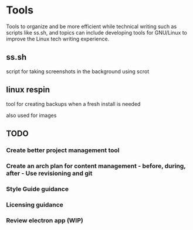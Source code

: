 # Tools
Tools to organize and be more efficient while technical writing such as scripts like ss.sh, and topics can include developing tools for GNU/Linux to improve the Linux tech writing experience.

## ss.sh
script for taking screenshots in the background using scrot

## linux respin
tool for creating backups when a fresh install is needed

also used for images

## TODO
### Create better project management tool
### Create an arch plan for content management - before, during, after - Use revisioning and git
### Style Guide guidance
### Licensing guidance
### Review electron app (WIP)
